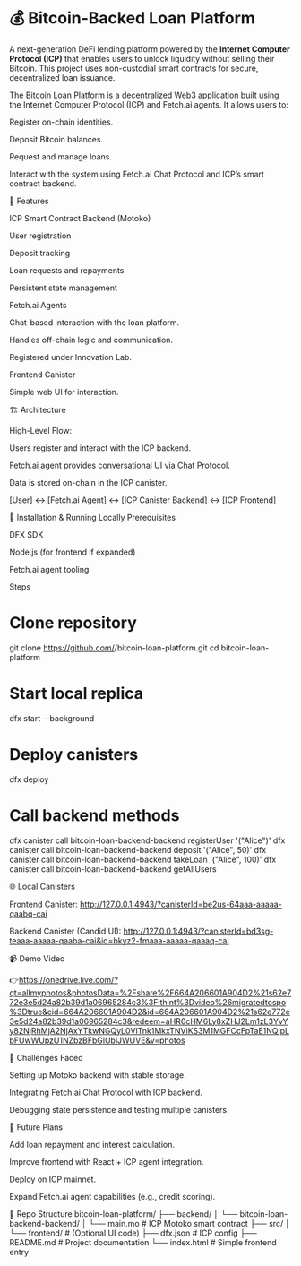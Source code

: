 # 💰 Bitcoin-Backed Loan Platform

A next-generation DeFi lending platform powered by the **Internet Computer Protocol (ICP)** that enables users to unlock liquidity without selling their Bitcoin. This project uses non-custodial smart contracts for secure, decentralized loan issuance.

The Bitcoin Loan Platform is a decentralized Web3 application built using the Internet Computer Protocol (ICP) and Fetch.ai agents.
It allows users to:

Register on-chain identities.

Deposit Bitcoin balances.

Request and manage loans.

Interact with the system using Fetch.ai Chat Protocol and ICP’s smart contract backend.

🚀 Features

ICP Smart Contract Backend (Motoko)

User registration

Deposit tracking

Loan requests and repayments

Persistent state management

Fetch.ai Agents

Chat-based interaction with the loan platform.

Handles off-chain logic and communication.

Registered under Innovation Lab.

Frontend Canister

Simple web UI for interaction.

🏗️ Architecture

High-Level Flow:

Users register and interact with the ICP backend.

Fetch.ai agent provides conversational UI via Chat Protocol.

Data is stored on-chain in the ICP canister.

[User] ↔ [Fetch.ai Agent] ↔ [ICP Canister Backend] ↔ [ICP Frontend]

🔧 Installation & Running Locally
Prerequisites

DFX SDK

Node.js (for frontend if expanded)

Fetch.ai agent tooling

Steps
# Clone repository
git clone https://github.com/<your-username>/bitcoin-loan-platform.git
cd bitcoin-loan-platform

# Start local replica
dfx start --background

# Deploy canisters
dfx deploy

# Call backend methods
dfx canister call bitcoin-loan-backend-backend registerUser '("Alice")'
dfx canister call bitcoin-loan-backend-backend deposit '("Alice", 50)'
dfx canister call bitcoin-loan-backend-backend takeLoan '("Alice", 100)'
dfx canister call bitcoin-loan-backend-backend getAllUsers

🌐 Local Canisters

Frontend Canister:
http://127.0.0.1:4943/?canisterId=be2us-64aaa-aaaaa-qaabq-cai

Backend Canister (Candid UI):
http://127.0.0.1:4943/?canisterId=bd3sg-teaaa-aaaaa-qaaba-cai&id=bkyz2-fmaaa-aaaaa-qaaaq-cai

📹 Demo Video

👉https://onedrive.live.com/?qt=allmyphotos&photosData=%2Fshare%2F664A206601A904D2%21s62e772e3e5d24a82b39d1a06965284c3%3Fithint%3Dvideo%26migratedtospo%3Dtrue&cid=664A206601A904D2&id=664A206601A904D2%21s62e772e3e5d24a82b39d1a06965284c3&redeem=aHR0cHM6Ly8xZHJ2Lm1zL3YvYy82NjRhMjA2NjAxYTkwNGQyL0VlTnk1MkxTNVlKS3M1MGFCcFpTaE1NQlpLbFUwWUpzU1NZbzBFbGlUblJWUVE&v=photos

📝 Challenges Faced

Setting up Motoko backend with stable storage.

Integrating Fetch.ai Chat Protocol with ICP backend.

Debugging state persistence and testing multiple canisters.

🔮 Future Plans

Add loan repayment and interest calculation.

Improve frontend with React + ICP agent integration.

Deploy on ICP mainnet.

Expand Fetch.ai agent capabilities (e.g., credit scoring).


📂 Repo Structure
bitcoin-loan-platform/
├── backend/
│   └── bitcoin-loan-backend-backend/
│       └── main.mo        # ICP Motoko smart contract
├── src/
│   └── frontend/          # (Optional UI code)
├── dfx.json               # ICP config
├── README.md              # Project documentation
└── index.html             # Simple frontend entry
